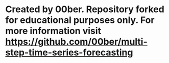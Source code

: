 # Created by 00ber. Repository forked for educational purposes only. For more information visit https://github.com/00ber/multi-step-time-series-forecasting

